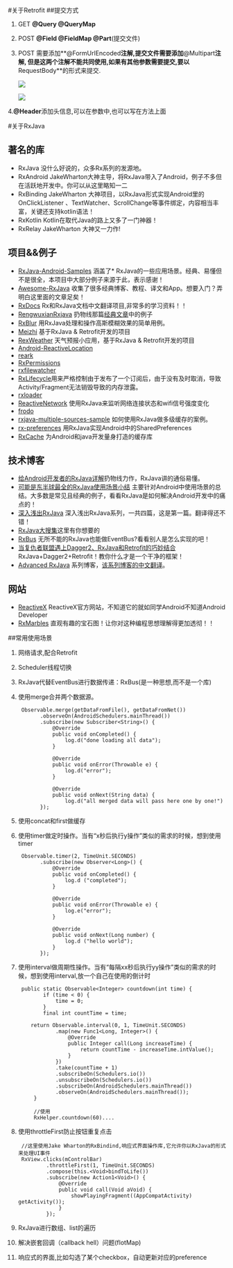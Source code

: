 #关于Retrofit
##提交方式
1. GET **@Query @QueryMap**
2. POST **@Field @FieldMap @Part**(提交文件)
3. POST 需要添加**@FormUrlEncoded**注解,提交文件需要添加**@Multipart**注解,
但是这两个注解不能共同使用,如果有其他参数需要提交,要以**RequestBody**的形式来提交.


	![](https://ws2.sinaimg.cn/large/006tNc79ly1fgzq42hi09j30te0bydi9.jpg)
	
	![](https://ws3.sinaimg.cn/large/006tNc79ly1fgzq62a3gwj314s0foaez.jpg)
	
4.**@Header**添加头信息,可以在参数中,也可以写在方法上面

#关于RxJava

## 著名的库
* RxJava 没什么好说的，众多Rx系列的发源地。
* RxAndroid JakeWharton大神主导，将RxJava带入了Android，例子不多但在活跃地开发中。你可以从这里略知一二
* RxBinding JakeWharton 大神项目，以RxJava形式实现Android里的OnClickListener 、TextWatcher、ScrollChange等事件绑定，内容相当丰富，关键还支持kotlin语法！
* RxKotlin Kotlin在取代Java的路上又多了一门神器！
* RxRelay JakeWharton 大神又一力作!

## 项目&&例子
* [RxJava-Android-Samples]( https://github.com/kaushikgopal/RxJava-Android-Samples) 涵盖了* RxJava的一些应用场景。经典、易懂但不是很全，本项目中大部分例子来源于此，表示感谢！    
* [Awesome-RxJava]( https://github.com/lzyzsd/Awesome-RxJava) 收集了很多经典博客、教程、译文和App。想要入门？弄明白这里面的文章足矣！   
* [RxDocs](https://github.com/mcxiaoke/RxDocs) Rx和RxJava文档中文翻译项目,非常多的学习资料！！
* [RengwuxianRxjava]( https://github.com/androidmalin/RengwuxianRxjava) 扔物线那篇[经典文章](http://gank.io/post/560e15be2dca930e00da1083)中的例子    
* [RxBlur]( https://github.com/SmartDengg/RxBlur) 用RxJava处理和操作高斯模糊效果的简单用例。    
* [Meizhi](https://github.com/drakeet/Meizhi) 基于RxJava & Retrofit开发的项目    
* [RexWeather]( https://github.com/vyshane/rex-weather) 天气预报小应用，基于RxJava & Retrofit开发的项目  
* [Android-ReactiveLocation](https://github.com/mcharmas/Android-ReactiveLocation)    
* [reark](https://github.com/reark/reark)    
* [RxPermissions](https://github.com/tbruyelle/RxPermissions)    
* [rxfilewatcher](https://github.com/helmbold/rxfilewatcher)   
* [RxLifecycle](https://github.com/trello/RxLifecycle)用来严格控制由于发布了一个订阅后，由于没有及时取消，导致Activity/Fragment无法销毁导致的内存泄露。    
* [rxloader](https://github.com/evant/rxloader)
* [ReactiveNetwork](https://github.com/pwittchen/ReactiveNetwork) 使用RxJava来监听网络连接状态和wifi信号强度变化    
* [frodo](https://github.com/android10/frodo)    
* [rxjava-multiple-sources-sample](https://github.com/dlew/rxjava-multiple-sources-sample) 如何使用RxJava做多级缓存的案例。    
* [rx-preferences](https://github.com/f2prateek/rx-preferences) 用RxJava实现Android中的SharedPreferences        
* [RxCache](https://github.com/VictorAlbertos/RxCache) 为Android和java开发量身打造的缓存库    

## 技术博客
* [给Android开发者的RxJava详解]( http://gank.io/post/560e15be2dca930e00da1083)扔物线力作，RxJava讲的通俗易懂。        
* [可能是东半球最全的RxJava使用场景小结]( http://blog.csdn.net/theone10211024/article/details/50435325) 主要针对Android中使用场景的总结。大多数是常见且经典的例子，看看RxJava是如何解决Android开发中的痛点的！    
* [深入浅出RxJava]( http://blog.csdn.net/lzyzsd/article/details/41833541) 深入浅出RxJava系列，一共四篇，这是第一篇。翻译得还不错！    
* [RxJava大搜集]( http://www.jcodecraeer.com/a/anzhuokaifa/androidkaifa/2015/0430/2815.html)这里有你想要的    
* [RxBus]( http://nerds.weddingpartyapp.com/tech/2014/12/24/implementing-an-event-bus-with-rxjava-rxbus/) 无所不能的RxJava也能做EventBus?看看别人是怎么实现的吧！  
* [当复仇者联盟遇上Dagger2、RxJava和Retrofit的巧妙结合](http://blog.csdn.net/handsome_926/article/details/49176227) RxJava+Dagger2+Retrofit！教你什么才是一个干净的框架！    
* [Advanced RxJava](http://akarnokd.blogspot.com/) 系列博客，[该系列博客的中文翻译](http://blog.piasy.com/AdvancedRxJava/)。

## 网站
* [ReactiveX](http://reactivex.io) ReactiveX官方网站，不知道它的就如同学Android不知道Android Developer        
* [RxMarbles]( http://rxmarbles.com) 直观有趣的宝石图！让你对这种编程思想理解得更加透彻！！      

##常用使用场景

1. 网络请求,配合Retrofit
2. Scheduler线程切换
3. RxJava代替EventBus进行数据传递：RxBus(是一种思想,而不是一个库)
4. 使用merge合并两个数据源。

		Observable.merge(getDataFromFile(), getDataFromNet())  
              .observeOn(AndroidSchedulers.mainThread())  
              .subscribe(new Subscriber<String>() {  
                  @Override  
                  public void onCompleted() {  
                      log.d("done loading all data");  
                  }  
  
                  @Override  
                  public void onError(Throwable e) {  
                      log.d("error");  
                  }  
  
                  @Override  
                  public void onNext(String data) {  
                      log.d("all merged data will pass here one by one!")  
              });  
              
5. 使用concat和first做缓存
6. 使用timer做定时操作。当有“x秒后执行y操作”类似的需求的时候，想到使用timer

		Observable.timer(2, TimeUnit.SECONDS)  
              .subscribe(new Observer<Long>() {  
                  @Override  
                  public void onCompleted() {  
                      log.d ("completed");  
                  }  
  
                  @Override  
                  public void onError(Throwable e) {  
                      log.e("error");  
                  }  
  
                  @Override  
                  public void onNext(Long number) {  
                      log.d ("hello world");  
                  }  
              }); 

7. 	使用interval做周期性操作。当有“每隔xx秒后执行yy操作”类似的需求的时候，想到使用interval,放一个自己在使用的倒计时

	
   		 public static Observable<Integer> countdown(int time) {
		        if (time < 0) {
		            time = 0;
		        }
        		final int countTime = time;

	        return Observable.interval(0, 1, TimeUnit.SECONDS)
	                .map(new Func1<Long, Integer>() {
	                    @Override
	                    public Integer call(Long increaseTime) {
	                        return countTime - increaseTime.intValue();
	                    }
	                })
	                .take(countTime + 1)
	                .subscribeOn(Schedulers.io())
	                .unsubscribeOn(Schedulers.io())
	                .subscribeOn(AndroidSchedulers.mainThread())
	                .observeOn(AndroidSchedulers.mainThread());
   			 }
   			 
   			 //使用
   			 RxHelper.countdown(60)....
   			 
   			 

8. 使用throttleFirst防止按钮重复点击
		
		//这里使用Jake Wharton的RxBindind,响应式界面操作库,它允许你以RxJava的形式来处理UI事件
		RxView.clicks(mControlBar)
                .throttleFirst(1, TimeUnit.SECONDS)
                .compose(this.<Void>bindToLife())
                .subscribe(new Action1<Void>() {
                    @Override
                    public void call(Void aVoid) {
                        showPlayingFragment((AppCompatActivity) getActivity());
                    }
                });

9. RxJava进行数组、list的遍历
10. 解决嵌套回调（callback hell）问题(flotMap)
11. 响应式的界面,比如勾选了某个checkbox，自动更新对应的preference


